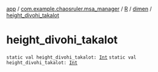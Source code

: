 [app](../../../index.md) / [com.example.chaosruler.msa_manager](../../index.md) / [R](../index.md) / [dimen](index.md) / [height_divohi_takalot](.)

# height_divohi_takalot

`static val height_divohi_takalot: `[`Int`](https://kotlinlang.org/api/latest/jvm/stdlib/kotlin/-int/index.html)
`static val height_divohi_takalot: `[`Int`](https://kotlinlang.org/api/latest/jvm/stdlib/kotlin/-int/index.html)